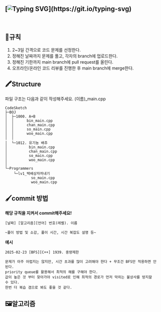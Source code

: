 [![Typing SVG](https://readme-typing-svg.demolab.com?font=Fira+Code&size=24&pause=5000&color=0067D7&width=435&lines=%F0%9F%A7%91%E2%80%8D%F0%9F%8E%A8Welcome+to+Code+Sketch!)](https://git.io/typing-svg)
---
<br>


## 🎨규칙

1. 2~3일 간격으로 코드 문제를 선정한다.
2. 정해진 날짜까지 문제를 풀고, 각자의 branch에 업로드한다.
3. 정해진 기한까지 main branch에 pull request를 올린다.
4. 오프라인/온라인 코드 리뷰를 진행한 후 main branch에 merge한다.

## 🖍️Structure

파일 구조는 다음과 같이 작성해주세요.
(이름)_main.cpp

```
CodeSketch
├─BOJ
│  ├─1000. A+B
│  │      bin_main.cpp
│  │      chan_main.cpp
│  │      so_main.cpp
│  │      woo_main.cpp
│  │
│  └─1012. 유기농 배추
│          bin_main.cpp
│          chan_main.cpp
│          so_main.cpp
│          woo_main.cpp
│
└─Programmers
    └─lv1_택배상자꺼내기
            so_main.cpp
            woo_main.cpp

```


## 🖌️commit 방법

<b>해당 규칙을 지켜서 commit해주세요!</b>
```
[날짜] [알고리즘][언어] 번호(레벨). 이름

~풀이 방법 및 소감, 풀이 시간, 시간 복잡도 설명 등~
```

<b>예시</b>
<br>

```
2025-02-23 [BFS][C++] 1939. 중량제한

문제가 아주 어렵지는 않지만, 시간 초과를 많이 고려해야 한다 + 무조건 BFS만 적용하면 안된다.
priority queue를 활용해서 최적의 해를 구해야 한다.
값이 높은 것 부터 찾아가야 visited로 인해 최적의 경로가 먼저 막히는 불상사를 방지할 수 있다.
한번 더 복습 겸으로 봐도 좋을 것 같다.
```

## 🖼️알고리즘


### 
